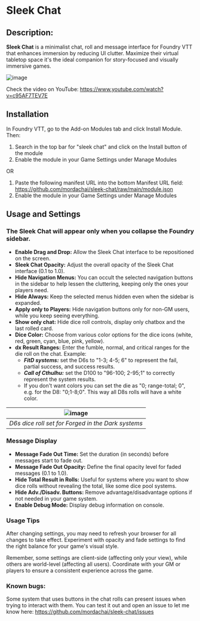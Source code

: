 # Sleek Chat

## Description:

**Sleek Chat** is a minimalist chat, roll and message interface for Foundry VTT that enhances immersion by reducing UI clutter. Maximize their virtual tabletop space it's the ideal companion for story-focused and visually immersive games.

![image](https://github.com/user-attachments/assets/c39f24ce-467d-4593-bcde-156685089401)

Check the video on YouTube: https://www.youtube.com/watch?v=c95AF7TEV7E

## Installation

In Foundry VTT, go to the Add-on Modules tab and click Install Module. Then:

1. Search in the top bar for "sleek chat" and click on the Install button of the module
2. Enable the module in your Game Settings under Manage Modules

OR

1. Paste the following manifest URL into the bottom Manifest URL field:
https://github.com/mordachai/sleek-chat/raw/main/module.json
2. Enable the module in your Game Settings under Manage Modules

## Usage and Settings

### The Sleek Chat will appear only when you collapse the Foundry sidebar.

- **Enable Drag and Drop:** Allow the Sleek Chat interface to be repositioned on the screen.
- **Sleek Chat Opacity:** Adjust the overall opacity of the Sleek Chat interface (0.1 to 1.0).
- **Hide Navigation Menus:** You can occult the selected navigation buttons in the sidebar to help lessen the cluttering, keeping only the ones your players need.
- **Hide Always:** Keep the selected menus hidden even when the sidebar is expanded.
- **Apply only to Players:** Hide navigation buttons only for non-GM users, while you keep seeing everything.
- **Show only chat:** Hide dice roll controls, display only chatbox and the last rolled card.
- **Dice Color:** Choose from various color options for the dice icons (white, red, green, cyan, blue, pink, yellow).
- **dx Result Ranges:** Enter the fumble, normal, and critical ranges for the die roll on the chat. Example:
    - _**FitD systems:**_ set the D6s to "1-3; 4-5; 6" to represent the fail, partial success, and success results.
    - _**Call of Cthulhu:**_ set the D100 to "96-100; 2-95;1" to correctly represent the system results.
    - If you don't want colors you can set the die as "0; range-total; 0", e.g. for the D8: "0;1-8;0". This way all D8s rolls will have a white color.

 
| ![image](https://github.com/user-attachments/assets/8abb381e-806e-44ef-86bb-a85098434cb6) |
|:--:|
| *D6s dice roll set for Forged in the Dark systems* |

### Message Display

- **Message Fade Out Time:** Set the duration (in seconds) before messages start to fade out.
- **Message Fade Out Opacity:** Define the final opacity level for faded messages (0.1 to 1.0).
- **Hide Total Result in Rolls:** Useful for systems where you want to show dice rolls without revealing the total, like some dice pool systems.
- **Hide Adv./Disadv. Buttons:** Remove advantage/disadvantage options if not needed in your game system.
- **Enable Debug Mode:** Display debug information on console.

### Usage Tips

After changing settings, you may need to refresh your browser for all changes to take effect.
Experiment with opacity and fade settings to find the right balance for your game's visual style.

Remember, some settings are client-side (affecting only your view), while others are world-level (affecting all users). Coordinate with your GM or players to ensure a consistent experience across the game.

### Known bugs:
Some system that uses buttons in the chat rolls can present issues when trying to interact with them. You can test it out and open an issue to let me know here: https://github.com/mordachai/sleek-chat/issues 

